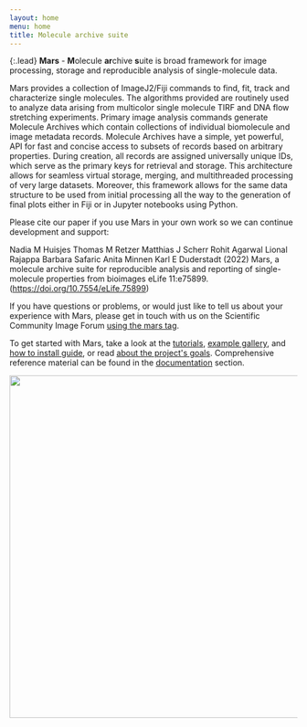 ```yaml
---
layout: home
menu: home
title: Molecule archive suite
---
```


{:.lead}
**Mars** - **M**olecule **ar**chive **s**uite is broad framework for image processing, storage and reproducible analysis of single-molecule data.

Mars provides a collection of ImageJ2/Fiji commands to find, fit, track and characterize single molecules. The algorithms provided are routinely used to analyze data arising from multicolor single molecule TIRF and DNA flow stretching experiments. Primary image analysis commands generate Molecule Archives which contain collections of individual biomolecule and image metadata records. Molecule Archives have a simple, yet powerful, API for fast and concise access to subsets of records based on arbitrary properties. During creation, all records are assigned universally unique IDs, which serve as the primary keys for retrieval and storage. This architecture allows for seamless virtual storage, merging, and multithreaded processing of very large datasets. Moreover, this framework allows for the same data structure to be used from initial processing all the way to the generation of final plots either in Fiji or in Jupyter notebooks using Python.

Please cite our paper if you use Mars in your own work so we can continue development and support:

Nadia M Huisjes Thomas M Retzer Matthias J Scherr Rohit Agarwal Lional Rajappa Barbara Safaric Anita Minnen Karl E Duderstadt (2022) Mars, a molecule archive suite for reproducible analysis and reporting of single-molecule properties from bioimages eLife 11:e75899.
(https://doi.org/10.7554/eLife.75899)

If you have questions or problems, or would just like to tell us about your experience with Mars, please get in touch with us on the Scientific Community Image Forum [using the mars tag](https://forum.image.sc/tag/mars).

To get started with Mars, take a look at the [tutorials](tutorials), [example gallery](examples), and [how to install guide](install), or read [about the project's goals](about). Comprehensive reference material can be found in the [documentation](docs) section.

<div style="text-align: center"><img src='{{site.baseurl}}/assets/Mars_gif.gif' width="600"/></div>
